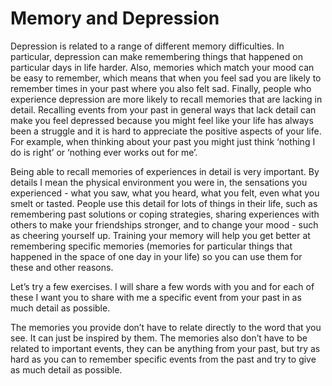 # Memory and Depression

Depression is related to a range of different memory difficulties. In particular, depression can make remembering things that happened on particular days in life harder. Also, memories which match your mood can be easy to remember, which means that when you feel sad you are likely to remember times in your past where you also felt sad. Finally, people who experience depression are more likely to recall memories that are lacking in detail. Recalling events from your past in general ways that lack detail can make you feel depressed because you might feel like your life has always been a struggle and it is hard to appreciate the positive aspects of your life. For example, when thinking about your past you might just think ‘nothing I do is right’ or ‘nothing ever works out for me’.

Being able to recall memories of experiences in detail is very important. By details I mean the physical environment you were in, the sensations you experienced - what you saw, what you heard, what you felt, even what you smelt or tasted. People use this detail for lots of things in their life, such as remembering past solutions or coping strategies, sharing experiences with others to make your friendships stronger, and to change your mood - such as cheering yourself up. Training your memory will help you get better at remembering specific memories (memories for particular things that happened in the space of one day in your life) so you can use them for these and other reasons.

Let’s try a few exercises. I will share a few words with you and for each of these I want you to share with me a specific event from your past in as much detail as possible.

The memories you provide don’t have to relate directly to the word that you see. It can just be inspired by them. The memories also don’t have to be related to important events, they can be anything from your past, but try as hard as you can to remember specific events from the past and try to give as much detail as possible.

